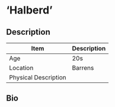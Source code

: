 # ‘Halberd’

## Description

| Item                 | Description |
| -------------------- | ----------- |
| Age                  | 20s         |
| Location             | Barrens     |
| Physical Description |             |

## Bio
